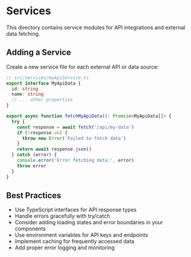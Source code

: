 # Services

This directory contains service modules for API integrations and external data fetching.

## Adding a Service

Create a new service file for each external API or data source:

```typescript
// src/services/myApiService.ts
export interface MyApiData {
  id: string
  name: string
  // ... other properties
}

export async function fetchMyApiData(): Promise<MyApiData[]> {
  try {
    const response = await fetch('/api/my-data')
    if (!response.ok) {
      throw new Error('Failed to fetch data')
    }
    return await response.json()
  } catch (error) {
    console.error('Error fetching data:', error)
    throw error
  }
}
```

## Best Practices

- Use TypeScript interfaces for API response types
- Handle errors gracefully with try/catch
- Consider adding loading states and error boundaries in your components
- Use environment variables for API keys and endpoints
- Implement caching for frequently accessed data
- Add proper error logging and monitoring
